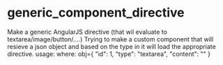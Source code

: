 generic_component_directive
===========================

Make a generic AngularJS directive (that wil evaluate to textarea/image/button/....)
Trying to make a custom component that will resieve a json object and based on the type in it will load the appropriate directive.
usage:
  <component obj="obj"></component>
  where:
  obj={
    "id": 1,
    "type": "textarea",
    "content": ""
  }
